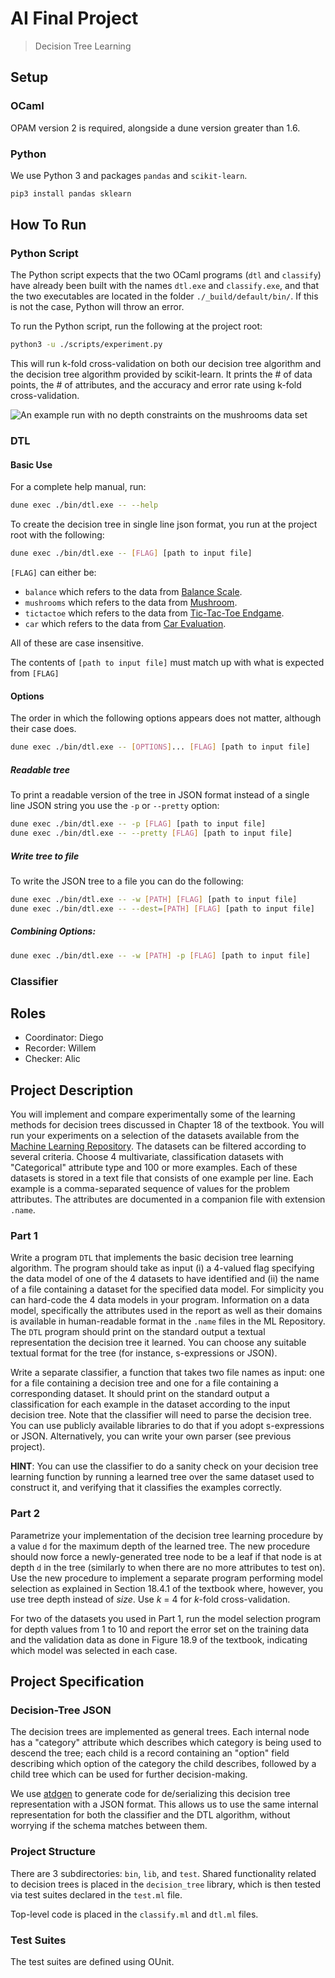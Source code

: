 # AI Final Project

> Decision Tree Learning

## Setup

### OCaml

OPAM version 2 is required, alongside a dune version greater than 1.6.

### Python

We use Python 3 and packages `pandas` and `scikit-learn`.

```bash
pip3 install pandas sklearn
```

## How To Run

### Python Script

The Python script expects that the two OCaml programs (`dtl` and `classify`) have already been built with the names `dtl.exe` and `classify.exe`, and that the two executables are located in the folder `./_build/default/bin/`. If this is not the case, Python will throw an error.

To run the Python script, run the following at the project root:

```bash
python3 -u ./scripts/experiment.py
```

This will run k-fold cross-validation on both our decision tree algorithm and the decision tree algorithm provided by scikit-learn. It prints the # of data points, the # of attributes, and the accuracy and error rate using k-fold cross-validation.

![An example run with no depth constraints on the mushrooms data set](https://i.imgur.com/aBzk3SR.png)

### DTL

#### Basic Use

For a complete help manual, run:

```bash
dune exec ./bin/dtl.exe -- --help
```

To create the decision tree in single line json format, you run at the project root with the following:

```bash
dune exec ./bin/dtl.exe -- [FLAG] [path to input file]
```

`[FLAG]` can either be:

- `balance` which refers to the data from [Balance Scale](http://archive.ics.uci.edu/ml/datasets/Balance+Scale).
- `mushrooms` which refers to the data from [Mushroom](http://archive.ics.uci.edu/ml/datasets/Mushroom).
- `tictactoe` which refers to the data from [Tic-Tac-Toe Endgame](http://archive.ics.uci.edu/ml/datasets/Tic-Tac-Toe+Endgame).
- `car` which refers to the data from [Car Evaluation](http://archive.ics.uci.edu/ml/datasets/Car+Evaluation).

All of these are case insensitive.

The contents of `[path to input file]` must match up with what is expected from `[FLAG]`

#### Options

The order in which the following options appears does not matter, although their case does.

```bash
dune exec ./bin/dtl.exe -- [OPTIONS]... [FLAG] [path to input file]
```

##### Readable tree

To print a readable version of the tree in JSON format instead of a single line JSON string you use the `-p` or `--pretty` option:

```bash
dune exec ./bin/dtl.exe -- -p [FLAG] [path to input file]
dune exec ./bin/dtl.exe -- --pretty [FLAG] [path to input file]
```

##### Write tree to file

To write the JSON tree to a file you can do the following:

```bash
dune exec ./bin/dtl.exe -- -w [PATH] [FLAG] [path to input file]
dune exec ./bin/dtl.exe -- --dest=[PATH] [FLAG] [path to input file]
```

##### Combining Options:

```bash
dune exec ./bin/dtl.exe -- -w [PATH] -p [FLAG] [path to input file]
```

### Classifier

## Roles

- Coordinator: Diego
- Recorder: Willem
- Checker: Alic

## Project Description

You will implement and compare experimentally some of the learning methods for decision trees discussed in Chapter 18 of the textbook. You will run your experiments on a selection of the datasets available from the [Machine Learning Repository](http://archive.ics.uci.edu/ml/datasets.php). The datasets can be filtered according to several criteria. Choose 4 multivariate, classification datasets with "Categorical" attribute type and 100 or more examples. Each of these datasets is stored in a text file that consists of one example per line. Each example is a comma-separated sequence of values for the problem attributes. The attributes are documented in a companion file with extension `.name`.

### Part 1

Write a program `DTL` that implements the basic decision tree learning algorithm. The program should take as input (i) a 4-valued flag specifying the data model of one of the 4 datasets to have identified and (ii) the name of a file containing a dataset for the specified data model. For simplicity you can hard-code the 4 data models in your program. Information on a data model, specifically the attributes used in the report as well as their domains is available in human-readable format in the `.name` files in the ML Repository. The `DTL` program should print on the standard output a textual representation the decision tree it learned. You can choose any suitable textual format for the tree (for instance, s-expressions or JSON).

Write a separate classifier, a function that takes two file names as input: one for a file containing a decision tree and one for a file containing a corresponding dataset. It should print on the standard output a classification for each example in the dataset according to the input decision tree. Note that the classifier will need to parse the decision tree. You can use publicly available libraries to do that if you adopt s-expressions or JSON. Alternatively, you can write your own parser (see previous project).

**HINT**: You can use the classifier to do a sanity check on your decision tree learning function by running a learned tree over the same dataset used to construct it, and verifying that it classifies the examples correctly.

### Part 2

Parametrize your implementation of the decision tree learning procedure by a value `d` for the maximum depth of the learned tree. The new procedure should now force a newly-generated tree node to be a leaf if that node is at depth `d` in the tree (similarly to when there are no more attributes to test on). Use the new procedure to implement a separate program performing model selection as explained in Section 18.4.1 of the textbook where, however, you use tree depth instead of _size_. Use _k_ = 4 for _k_-fold cross-validation.

For two of the datasets you used in Part 1, run the model selection program for depth values from 1 to 10 and report the error set on the training data and the validation data as done in Figure 18.9 of the textbook, indicating which model was selected in each case.

## Project Specification

### Decision-Tree JSON

The decision trees are implemented as general trees. Each internal node has a "category" attribute which describes which category is being used to descend the tree; each child is a record containing an "option" field describing which option of the category the child describes, followed by a child tree which can be used for further decision-making.

We use [atdgen](https://atd.readthedocs.io/en/latest/) to generate code for de/serializing this decision tree representation with a JSON format. This allows us to use the same internal representation for both the classifier and the DTL algorithm, without worrying if the schema matches between them.

### Project Structure

There are 3 subdirectories: `bin`, `lib`, and `test`. Shared functionality related to decision trees is placed in the `decision_tree` library, which is then tested via test suites declared in the `test.ml` file.

Top-level code is placed in the `classify.ml` and `dtl.ml` files.

### Test Suites

The test suites are defined using OUnit.
